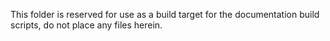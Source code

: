 This folder is reserved for use as a build target for the documentation
build scripts, do not place any files herein.